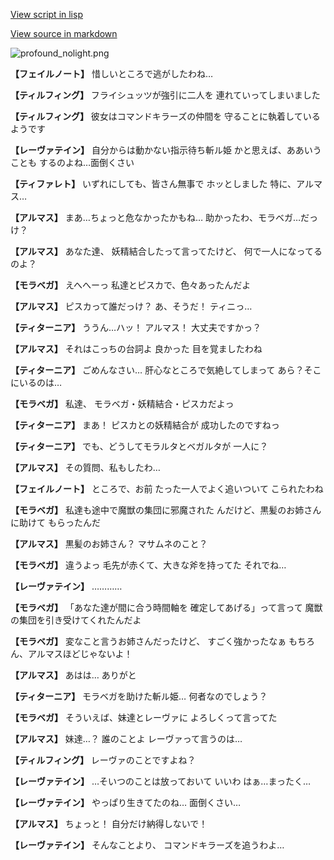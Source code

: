 [View script in lisp](../scripts/110150230.txt)

[View source in markdown](110150230.md)

![profound_nolight.png](../images/backgrounds/profound_nolight.png)

**【フェイルノート】**
惜しいところで逃がしたわね…

**【ティルフィング】**
フライシュッツが強引に二人を
連れていってしまいました

**【ティルフィング】**
彼女はコマンドキラーズの仲間を
守ることに執着しているようです

**【レーヴァテイン】**
自分からは動かない指示待ち斬ル姫
かと思えば、ああいうことも
するのよね…面倒くさい

**【ティファレト】**
いずれにしても、皆さん無事で
ホッとしました
特に、アルマス…

**【アルマス】**
まあ…ちょっと危なかったかもね…
助かったわ、モラベガ…だっけ？

**【アルマス】**
あなた達、
妖精結合したって言ってたけど、
何で一人になってるのよ？

**【モラベガ】**
えへへーっ
私達とピスカで、色々あったんだよ

**【アルマス】**
ピスカって誰だっけ？
あ、そうだ！
ティニっ…

**【ティターニア】**
ううん…ハッ！
アルマス！
大丈夫ですかっ？

**【アルマス】**
それはこっちの台詞よ
良かった
目を覚ましたわね

**【ティターニア】**
ごめんなさい…
肝心なところで気絶してしまって
あら？そこにいるのは…

**【モラベガ】**
私達、
モラベガ・妖精結合・ピスカだよっ

**【ティターニア】**
まあ！
ピスカとの妖精結合が
成功したのですねっ

**【ティターニア】**
でも、どうしてモラルタとベガルタが
一人に？

**【アルマス】**
その質問、私もしたわ…

**【フェイルノート】**
ところで、お前
たった一人でよく追いついて
こられたわね

**【モラベガ】**
私達も途中で魔獣の集団に邪魔された
んだけど、黒髪のお姉さんに助けて
もらったんだ

**【アルマス】**
黒髪のお姉さん？
マサムネのこと？

**【モラベガ】**
違うよっ
毛先が赤くて、大きな斧を持ってた
それでね…

**【レーヴァテイン】**
…………

**【モラベガ】**
「あなた達が間に合う時間軸を
確定してあげる」って言って
魔獣の集団を引き受けてくれたんだよ

**【モラベガ】**
変なこと言うお姉さんだったけど、
すごく強かったなぁ
もちろん、アルマスほどじゃないよ！

**【アルマス】**
あはは…
ありがと

**【ティターニア】**
モラベガを助けた斬ル姫…
何者なのでしょう？

**【モラベガ】**
そういえば、妹達とレーヴァに
よろしくって言ってた

**【アルマス】**
妹達…？
誰のことよ
レーヴァって言うのは…

**【ティルフィング】**
レーヴァのことですよね？

**【レーヴァテイン】**
…そいつのことは放っておいて
いいわ
はぁ…まったく…

**【レーヴァテイン】**
やっぱり生きてたのね…
面倒くさい…

**【アルマス】**
ちょっと！
自分だけ納得しないで！

**【レーヴァテイン】**
そんなことより、
コマンドキラーズを追うわよ…